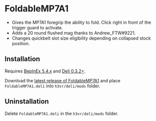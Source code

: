 # FoldableMP7A1
- Gives the MP7A1 foregrip the ability to fold. Click right in front of the trigger guard to activate.
- Adds a 20 round flushed mag thanks to Andrew_FTW#9221.
- Changes quickbelt slot size eligibility depending on collapsed stock position.

## Installation
Requires [BepInEx 5.4.x](https://github.com/BepInEx/BepInEx/releases/latest) and [Deli 0.3.2+](https://github.com/Deli-Collective/Deli/releases).

Download the [latest release of FoldableMP7A1](https://github.com/Maiq-The-Dude/FoldableMP7A1/releases/latest) and place `FoldableMP7A1.deli` into `h3vr/deli/mods` folder.

## Uninstallation
Delete `FoldableMP7A1.deli` in the `h3vr/deli/mods` folder.
